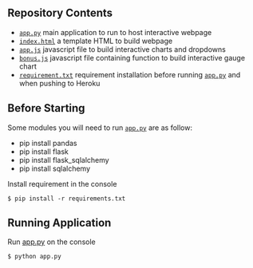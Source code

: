 ## Repository Contents

- [`app.py`](app.py) main application to run to host interactive webpage
- [`index.html`](templates/index.html) a template HTML to build webpage
- [`app.js`](static/js/app.js) javascript file to build interactive charts and dropdowns
- [`bonus.js`](static/js/bonus.js) javascript file containing function to build interactive gauge chart
- [`requirement.txt`](requirements.txt) requirement installation before running [`app.py`](app.py) and when pushing to Heroku


## Before Starting

Some modules you will need to run [`app.py`](app.py) are as follow:

- pip install pandas
- pip install flask
- pip install flask_sqlalchemy
- pip install sqlalchemy

Install requirement in the console
```
$ pip install -r requirements.txt
```


## Running Application

Run [app.py](app.py) on the console
```
$ python app.py
```
